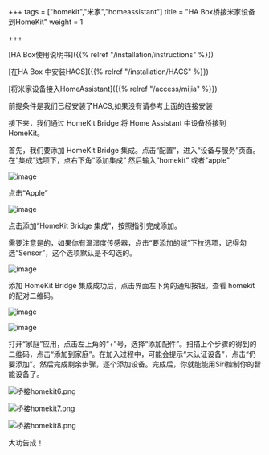 +++
tags = ["homekit","米家","homeassistant"]
title = "HA Box桥接米家设备到HomeKit"
weight = 1

+++

[HA Box使用说明书]({{% relref "/installation/instructions" %}})

[在HA Box 中安装HACS]({{% relref "/installation/HACS" %}})

[将米家设备接入HomeAssistant]({{% relref "/access/mijia" %}})

前提条件是我们已经安装了HACS,如果没有请参考上面的连接安装

接下来，我们通过 HomeKit Bridge 将 Home Assistant 中设备桥接到 HomeKit。

首先，我们要添加 HomeKit Bridge 集成。点击“配置”，进入“设备与服务”页面。在“集成”选项下，点右下角“添加集成”
然后输入“homekit” 或者"apple"



![image](https://pic.456766.xyz/typora/2405b767378b89b3a841ce13334d05cfc9061cf4.jpeg)





点击“Apple”



![image](https://pic.456766.xyz/typora/a0787982f4a5381754deb552770fda923788b729.jpeg)





点击添加“HomeKit Bridge 集成”，按照指引完成添加。

需要注意是的，如果你有温湿度传感器，点击“要添加的域”下拉选项，记得勾选“Sensor”，这个选项默认是不勾选的。

![image](https://pic.456766.xyz/typora/b7f3383a80e1a1f04f3b092af7b8d0054d1eaa2a.jpeg)





添加 HomeKit Bridge 集成成功后，点击界面左下角的通知按钮。查看 homekit 的配对二维码。



![image](https://pic.456766.xyz/typora/b08589161582a58e794c2cb626c3ec44e2299ce0.jpeg)







![image](https://pic.456766.xyz/typora/3718c6668fa3b68c066162da84fe46579fd3c855.jpeg)





打开“家庭”应用，点击左上角的“+”号，选择“添加配件”。扫描上个步骤的得到的二维码，点击“添加到家庭”。在加入过程中，可能会提示“未认证设备”，点击“仍要添加”。然后完成剩余步骤，逐个添加设备。完成后，你就能能用Siri控制你的智能设备了。

![桥接homekit6.png](https://pic.456766.xyz/typora/46651d4a69934aadba8c46c32b8d84a2ac6ce8ce.jpeg)







![桥接homekit7.png](https://pic.456766.xyz/typora/d9897e682d94ac340ab1a1aff6821f0dd09b2144.jpeg)







![桥接homekit8.png](https://pic.456766.xyz/typora/a07d8ff1e7af35d33193fdba56efa787ba360d89.jpeg)





大功告成！
